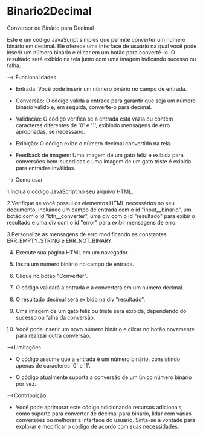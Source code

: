 # Binario2Decimal

Conversor de Binário para Decimal

Este é um código JavaScript simples que permite converter um número binário em decimal. 
Ele oferece uma interface de usuário na qual você pode inserir um número binário e clicar em um botão para convertê-lo. 
O resultado será exibido na tela junto com uma imagem indicando sucesso ou falha.


--> Funcionalidades

- Entrada: Você pode inserir um número binário no campo de entrada.

- Conversão: O código valida a entrada para garantir que seja um número binário válido e, em seguida, converte-o para decimal.

- Validação: O código verifica se a entrada está vazia ou contém caracteres diferentes de '0' e '1', exibindo mensagens de erro apropriadas, se necessário.

- Exibição: O código exibe o número decimal convertido na tela.

- Feedback de imagem: Uma imagem de um gato feliz é exibida para conversões bem-sucedidas e uma imagem de um gato triste é exibida para entradas inválidas.


--> Como usar

1.Inclua o código JavaScript no seu arquivo HTML.

2.Verifique se você possui os elementos HTML necessários no seu documento, incluindo um campo de entrada com o id "input__binario", um botão com o id "btn__converter", 
uma div com o id "resultado" para exibir o resultado e uma div com o id "error" para exibir mensagens de erro.

3.Personalize as mensagens de erro modificando as constantes ERR_EMPTY_STRING e ERR_NOT_BINARY.

4. Execute sua página HTML em um navegador.

5. Insira um número binário no campo de entrada.

6. Clique no botão "Converter".

7. O código validará a entrada e a converterá em um número decimal.

8. O resultado decimal será exibido na div "resultado".

9. Uma imagem de um gato feliz ou triste será exibida, dependendo do sucesso ou falha da conversão.

10. Você pode inserir um novo número binário e clicar no botão novamente para realizar outra conversão.


-->Limitações

- O código assume que a entrada é um número binário, consistindo apenas de caracteres '0' e '1'.

- O código atualmente suporta a conversão de um único número binário por vez.


-->Contribuição
- Você pode aprimorar este código adicionando recursos adicionais, como suporte para converter de decimal para binário, lidar com várias conversões ou melhorar a interface do usuário. Sinta-se à vontade para explorar e modificar o código de acordo com suas necessidades.
